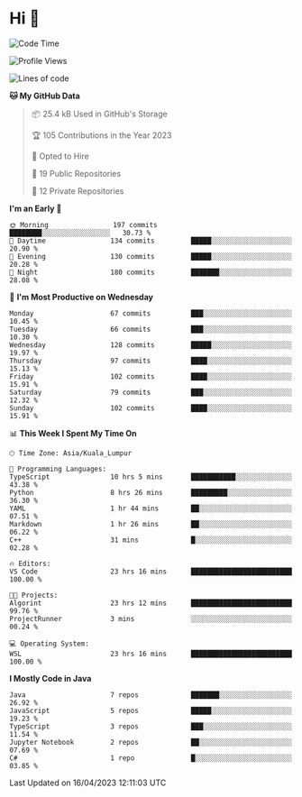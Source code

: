 <h1>Hi 👋</h1>

<!--START_SECTION:waka-->
![Code Time](http://img.shields.io/badge/Code%20Time-163%20hrs%2046%20mins-blue)

![Profile Views](http://img.shields.io/badge/Profile%20Views-1-blue)

![Lines of code](https://img.shields.io/badge/From%20Hello%20World%20I%27ve%20Written-651.9%20thousand%20lines%20of%20code-blue)

**🐱 My GitHub Data** 

> 📦 25.4 kB Used in GitHub's Storage 
 > 
> 🏆 105 Contributions in the Year 2023
 > 
> 💼 Opted to Hire
 > 
> 📜 19 Public Repositories 
 > 
> 🔑 12 Private Repositories 
 > 
**I'm an Early 🐤** 

```text
🌞 Morning                197 commits         ████████░░░░░░░░░░░░░░░░░   30.73 % 
🌆 Daytime                134 commits         █████░░░░░░░░░░░░░░░░░░░░   20.90 % 
🌃 Evening                130 commits         █████░░░░░░░░░░░░░░░░░░░░   20.28 % 
🌙 Night                  180 commits         ███████░░░░░░░░░░░░░░░░░░   28.08 % 
```
📅 **I'm Most Productive on Wednesday** 

```text
Monday                   67 commits          ███░░░░░░░░░░░░░░░░░░░░░░   10.45 % 
Tuesday                  66 commits          ███░░░░░░░░░░░░░░░░░░░░░░   10.30 % 
Wednesday                128 commits         █████░░░░░░░░░░░░░░░░░░░░   19.97 % 
Thursday                 97 commits          ████░░░░░░░░░░░░░░░░░░░░░   15.13 % 
Friday                   102 commits         ████░░░░░░░░░░░░░░░░░░░░░   15.91 % 
Saturday                 79 commits          ███░░░░░░░░░░░░░░░░░░░░░░   12.32 % 
Sunday                   102 commits         ████░░░░░░░░░░░░░░░░░░░░░   15.91 % 
```


📊 **This Week I Spent My Time On** 

```text
🕑︎ Time Zone: Asia/Kuala_Lumpur

💬 Programming Languages: 
TypeScript               10 hrs 5 mins       ███████████░░░░░░░░░░░░░░   43.38 % 
Python                   8 hrs 26 mins       █████████░░░░░░░░░░░░░░░░   36.30 % 
YAML                     1 hr 44 mins        ██░░░░░░░░░░░░░░░░░░░░░░░   07.51 % 
Markdown                 1 hr 26 mins        ██░░░░░░░░░░░░░░░░░░░░░░░   06.22 % 
C++                      31 mins             █░░░░░░░░░░░░░░░░░░░░░░░░   02.28 % 

🔥 Editors: 
VS Code                  23 hrs 16 mins      █████████████████████████   100.00 % 

🐱‍💻 Projects: 
Algorint                 23 hrs 12 mins      █████████████████████████   99.76 % 
ProjectRunner            3 mins              ░░░░░░░░░░░░░░░░░░░░░░░░░   00.24 % 

💻 Operating System: 
WSL                      23 hrs 16 mins      █████████████████████████   100.00 % 
```

**I Mostly Code in Java** 

```text
Java                     7 repos             ███████░░░░░░░░░░░░░░░░░░   26.92 % 
JavaScript               5 repos             █████░░░░░░░░░░░░░░░░░░░░   19.23 % 
TypeScript               3 repos             ███░░░░░░░░░░░░░░░░░░░░░░   11.54 % 
Jupyter Notebook         2 repos             ██░░░░░░░░░░░░░░░░░░░░░░░   07.69 % 
C#                       1 repo              █░░░░░░░░░░░░░░░░░░░░░░░░   03.85 % 
```




 Last Updated on 16/04/2023 12:11:03 UTC
<!--END_SECTION:waka-->
